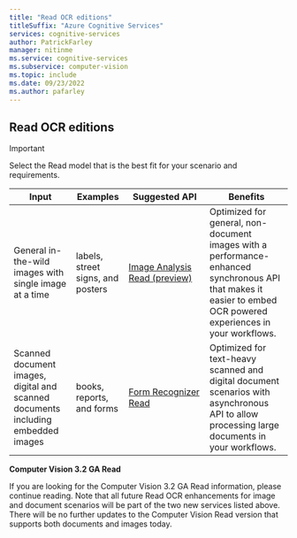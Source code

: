 ```yaml
---
title: "Read OCR editions"
titleSuffix: "Azure Cognitive Services"
services: cognitive-services
author: PatrickFarley
manager: nitinme
ms.service: cognitive-services
ms.subservice: computer-vision
ms.topic: include
ms.date: 09/23/2022
ms.author: pafarley
---
```


## Read OCR editions

> [!IMPORTANT]
> Select the Read model that is the best fit for your scenario and requirements.
>
> | Input | Examples | Suggested API | Benefits |
> |----------|--------------|-------------------------|-------------------------|
> | General in-the-wild images with single image at a time |  labels, street signs, and posters | [Image&nbsp;Analysis Read (preview)](/azure/cognitive-services/computer-vision/concept-ocr) | Optimized for general, non-document images with a performance-enhanced synchronous API that makes it easier to embed OCR powered experiences in your workflows.
> | Scanned document images, digital and scanned documents including embedded images| books, reports, and forms | [Form&nbsp;Recognizer Read](/azure/applied-ai-services/form-recognizer/concept-read) | Optimized for text-heavy scanned and digital document scenarios with asynchronous API to allow processing large documents in your workflows.
>
> **Computer Vision 3.2 GA Read**
>
> If you are looking for the Computer Vision 3.2 GA Read information, please continue reading. Note that all future Read OCR enhancements for image and document scenarios will be part of the two new services listed above. There will be no further updates to the Computer Vision Read version that supports both documents and images today.

